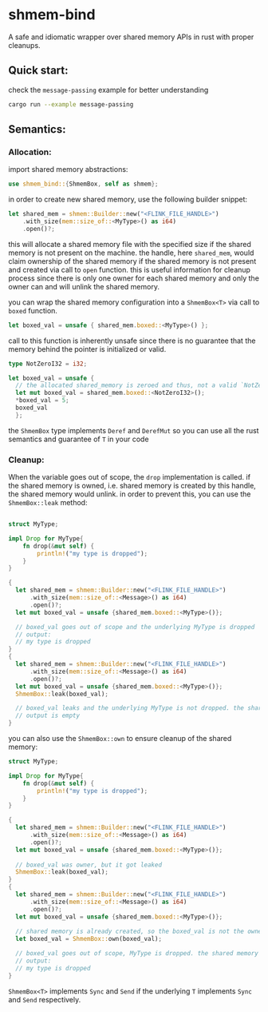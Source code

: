 # shmem-bind

A safe and idiomatic wrapper over shared memory APIs in rust with proper cleanups.

## Quick start:

check the `message-passing` example for better understanding
```bash
cargo run --example message-passing
```

## Semantics:

### Allocation:

import shared memory abstractions:
```rust
use shmem_bind::{ShmemBox, self as shmem};
```

in order to create new shared memory, use the following builder snippet:
```rust 
let shared_mem = shmem::Builder::new("<FLINK_FILE_HANDLE>")
    .with_size(mem::size_of::<MyType>() as i64)
    .open()?;
```
this will allocate a shared memory file with the specified size if the shared memory is not present on the machine.
the handle, here `shared_mem`, would claim ownership of the shared memory if the shared memory is not present and created via call to `open` function.
this is useful information for cleanup process since there is only one owner for each shared memory and only the owner can and will unlink the shared memory.

you can wrap the shared memory configuration into a `ShmemBox<T>` via call to `boxed` function.
```rust
let boxed_val = unsafe { shared_mem.boxed::<MyType>() };
```
call to this function is inherently unsafe since there is no guarantee that the memory behind the pointer is initialized or valid.

```rust
type NotZeroI32 = i32;

let boxed_val = unsafe { 
  // the allocated shared_memory is zeroed and thus, not a valid `NotZeroI32`
  let mut boxed_val = shared_mem.boxed::<NotZeroI32>();
  *boxed_val = 5;
  boxed_val
  };
```
the `ShmemBox` type implements `Deref` and `DerefMut` so you can use all the rust semantics and guarantee of `T` in your code

### Cleanup:

When the variable goes out of scope, the `drop` implementation is called. if the shared memory is owned, i.e. shared memory is created by this handle, the shared memory would unlink.
in order to prevent this, you can use the `ShmemBox::leak` method:
```rust

struct MyType;

impl Drop for MyType{
    fn drop(&mut self) {
        println!("my type is dropped");
    }
}

{
  let shared_mem = shmem::Builder::new("<FLINK_FILE_HANDLE>")
      .with_size(mem::size_of::<Message>() as i64)
      .open()?;
  let mut boxed_val = unsafe {shared_mem.boxed::<MyType>()};

  // boxed_val goes out of scope and the underlying MyType is dropped
  // output:
  // my type is dropped
}
{
  let shared_mem = shmem::Builder::new("<FLINK_FILE_HANDLE>")
      .with_size(mem::size_of::<Message>() as i64)
      .open()?;
  let mut boxed_val = unsafe {shared_mem.boxed::<MyType>()};
  ShmemBox::leak(boxed_val);

  // boxed_val leaks and the underlying MyType is not dropped. the shared memory stays linked to the os
  // output is empty
}
```
you can also use the `ShmemBox::own` to ensure cleanup of the shared memory:
```rust 
struct MyType;

impl Drop for MyType{
    fn drop(&mut self) {
        println!("my type is dropped");
    }
}

{
  let shared_mem = shmem::Builder::new("<FLINK_FILE_HANDLE>")
      .with_size(mem::size_of::<Message>() as i64)
      .open()?;
  let mut boxed_val = unsafe {shared_mem.boxed::<MyType>()};
  
  // boxed_val was owner, but it got leaked
  ShmemBox::leak(boxed_val);
}
{
  let shared_mem = shmem::Builder::new("<FLINK_FILE_HANDLE>")
      .with_size(mem::size_of::<Message>() as i64)
      .open()?;
  let mut boxed_val = unsafe {shared_mem.boxed::<MyType>()};
  
  // shared memory is already created, so the boxed_val is not the owner.
  let boxed_val = ShmemBox::own(boxed_val);

  // boxed_val goes out of scope, MyType is dropped. the shared memory is unliked.
  // output:
  // my type is dropped
}
```

`ShmemBox<T>` implements `Sync` and `Send` if the underlying `T` implements `Sync` and `Send` respectively.
